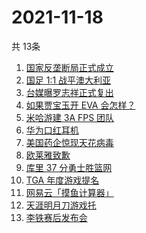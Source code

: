 # 2021-11-18
  共 13条

  <!-- BEGIN -->
  <!-- 最后更新时间:Thu Nov 18 2021 14:10:22 GMT+0000 (Coordinated Universal Time) -->
  1. [国家反垄断局正式成立](https://www.zhihu.com/search?q=国家反垄断局)
1. [国足 1:1 战平澳大利亚](https://www.zhihu.com/search?q=中国男足)
1. [台媒曝罗志祥正式复出](https://www.zhihu.com/search?q=罗志祥)
1. [如果贾宝玉开 EVA 会怎样？](https://www.zhihu.com/search?q=贾宝玉)
1. [米哈游建 3A FPS 团队](https://www.zhihu.com/search?q=米哈游)
1. [华为口红耳机](https://www.zhihu.com/search?q=口红耳机)
1. [美国药企惊现天花病毒](https://www.zhihu.com/search?q=天花)
1. [欧莱雅致歉](https://www.zhihu.com/search?q=欧莱雅)
1. [库里 37 分勇士胜篮网](https://www.zhihu.com/search?q=勇士)
1. [TGA 年度游戏提名](https://www.zhihu.com/search?q=TGA)
1. [网易云「摸鱼计算器」](https://www.zhihu.com/search?q=摸鱼计算器)
1. [天涯明月刀游戏托](https://www.zhihu.com/search?q=天涯明月刀)
1. [李铁赛后发布会](https://www.zhihu.com/search?q=李铁)
  <!-- END -->
  
